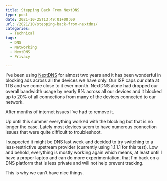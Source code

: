 ```yaml
---
title: Stepping Back From NextDNS
type: post
date: 2021-10-25T13:49:01+00:00
url: /2021/10/stepping-back-from-nextdns/
categories:
  - Technical
tags:
  - DNS
  - Networking
  - NextDNS
  - Privacy

---
```

I've been using [NextDNS][1] for almost two years and it has been wonderful in blocking ads across all the devices we have only. Our ISP caps our data at 1TB and we come close to it ever month. NextDNS alone had dropped our overall bandwidth usage by nearly 8% across all our devices and it blocked up to 20% of all connections from many of the devices connected to our network.

After months of internet issues I've had to remove it.

Up until this summer everything worked with the blocking but that is no longer the case. Lately most devices seem to have numerous connection issues that were quite difficult to troubleshoot.

I suspected it might be DNS last week and decided to try switching to a less-restrictive upstream provider (currently using 1.1.1.1 for this test). Low and behold, everything is mostly working again which means, at least until I have a proper laptop and can do more experimentation, that I'm back on a DNS platform that is less private and will not help prevent tracking.

This is why we can't have nice things.

 [1]: https://nextdns.io/